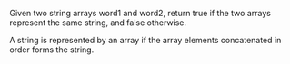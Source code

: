 Given two string arrays word1 and word2, return true if the two arrays represent the same string, and false otherwise.

A string is represented by an array if the array elements concatenated in order forms the string.
